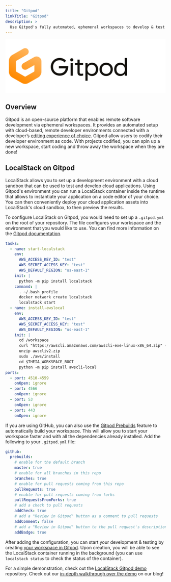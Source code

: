 ```yaml
---
title: "Gitpod"
linkTitle: "Gitpod"
description: >
  Use Gitpod's fully automated, ephemeral workspaces to develop & test your cloud applications with LocalStack
---
```


<img src="gitpod_logo.png" width="600px" alt="Gitpod logo">

## Overview

Gitpod is an open-source platform that enables remote software development via ephemeral workspaces.
It provides an automated setup with cloud-based, remote developer environments connected with a developer’s [editing experience of choice](https://www.gitpod.io/docs/references/ides-and-editors).
Gitpod allow users to codify their developer environment as code.
With projects codified, you can spin up a new workspace, start coding and throw away the workspace when they are done!

## LocalStack on Gitpod

LocalStack allows you to set up a development environment with a cloud sandbox that can be used to test and develop cloud applications.
Using Gitpod's environment you can run a LocalStack container inside the runtime that allows to instantiate your application on a code editor of your choice.
You can then conveniently deploy your cloud application assets into LocalStack's cloud sandbox, to then preview the results.

To configure LocalStack on Gitpod, you would need to set up a `.gitpod.yml` on the root of your repository.
The file configures your workspace and the environment that you would like to use.
You can find more information on the [Gitpod documentation](https://www.gitpod.io/docs/config-gitpod-file/).

```yaml
tasks:
  - name: start-localstack
    env:
      AWS_ACCESS_KEY_ID: "test"
      AWS_SECRET_ACCESS_KEY: "test"
      AWS_DEFAULT_REGION: "us-east-1"
    init: |
      python -m pip install localstack
    command: |
      . ~/.bash_profile
      docker network create localstack
      localstack start
  - name: install-awslocal
    env:
      AWS_ACCESS_KEY_ID: "test"
      AWS_SECRET_ACCESS_KEY: "test"
      AWS_DEFAULT_REGION: "us-east-1"
    init: |
      cd /workspace
      curl "https://awscli.amazonaws.com/awscli-exe-linux-x86_64.zip" -o "awscliv2.zip"
      unzip awscliv2.zip
      sudo ./aws/install
      cd $THEIA_WORKSPACE_ROOT
      python -m pip install awscli-local
ports:
  - port: 4510-4559
    onOpen: ignore
  - port: 4566
    onOpen: ignore      
  - port: 53
    onOpen: ignore      
  - port: 443
    onOpen: ignore
```

If you are using GitHub, you can also use the [Gitpod Prebuilds](https://www.gitpod.io/docs/prebuilds/) feature to automatically build your workspace.
This will allow you to start your workspace faster and with all the dependencies already installed.
Add the following to your `.gitpod.yml` file:

```yaml
github:
  prebuilds:
    # enable for the default branch
    master: true
    # enable for all branches in this repo
    branches: true
    # enable for pull requests coming from this repo
    pullRequests: true
    # enable for pull requests coming from forks
    pullRequestsFromForks: true
    # add a check to pull requests
    addCheck: true
    # add a "Review in Gitpod" button as a comment to pull requests
    addComment: false
    # add a "Review in Gitpod" button to the pull request's description
    addBadge: true
```

After adding the configuration, you can start your development & testing by creating [your workspace in Gitpod](https://www.gitpod.io/docs/getting-started/#start-your-first-workspace).
Upon creation, you will be able to see the LocalStack container running in the background (you can use `localstack status` to check the status of the container).

For a simple demonstration, check out the [LocalStack Gitpod demo](https://github.com/Gitpod-Samples/localstack-gitpod-demo) repository.
Check out our [in-depth walkthrough over the demo](https://localstack.cloud/blog/2022-09-26-localstack-x-gitpod-run-cloud-applications-with-localstack-and-gitpod/) on our blog!
